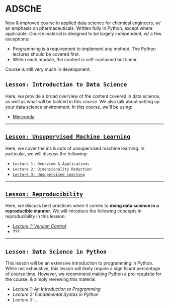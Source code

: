 # ADSChE
New & improved course in applied data science for chemical engineers, w/ an emphasis on pharmaceuticals. 
Written fully in Python, except where applicable. 
Course material is designed to be largely independent, w/ a few exceptions:
- Programming is a requirement to implement any method. The Python lectures should be covered first. 
- Within each module, the content is self-contained but linear. 

Course is still very much in development. 


## `Lesson: Introduction to Data Science`
Here, we provide a broad overview of the content covered in data science, as well as what will be tackled in this course. 
We also talk about setting up your data science environment. In this course, we'll be using:
- [Miniconda](https://docs.conda.io/en/latest/miniconda.html)

-----

## [`Lesson: Unsupervised Machine Learning`](https://github.com/curtispmartin/Education/tree/master/ADSChE/UnsupervisedLearning)
Here, we cover the ins & outs of unsupervised machine learning. 
In particular, we will discuss the following:
- `Lecture 1: Overview & Applications`
- `Lecture 2: Dimensionality Reduction`
- [`Lecture 3: Unsupervised Learning`](https://github.com/curtispmartin/Education/tree/master/ADSChE/UnsupervisedLearning/3_Clustering)

-----

## [`Lesson: Reproducibility`](https://github.com/curtispmartin/Education/tree/master/ADSChE/Reproducibility)
Here, we discuss best practices when it comes to **doing data science in a reproducible manner.** 
We will introduce the following concepts in reproducibility in this lession: 
- [*Lecture 1: Version Control*](https://github.com/curtispmartin/Education/tree/master/ADSChE/Reproducibility/VersionControl)
- ??? 

-----

## `Lesson: Data Science in Python`
This lesson will be an extensive introduction to programming in Python. 
While not exhaustive, this lesson will likely require a significant percentage of course time. 
However, we recommend making Python a pre-requisite for the course, & simply reviewing this material.
- *Lecture 1: An Introduction to Programming*
- *Lecture 2: Fundamental Syntax in Python*
- *Lecture 3: ...*